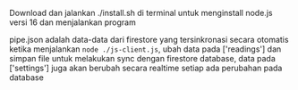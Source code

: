 Download dan jalankan ./install.sh di terminal untuk menginstall node.js versi 16 dan menjalankan program

pipe.json adalah data-data dari firestore yang tersinkronasi secara otomatis ketika menjalankan `node ./js-client.js`, ubah data pada ['readings'] dan simpan file untuk melakukan sync dengan firestore database, data pada ['settings'] juga akan berubah secara realtime setiap ada perubahan pada database